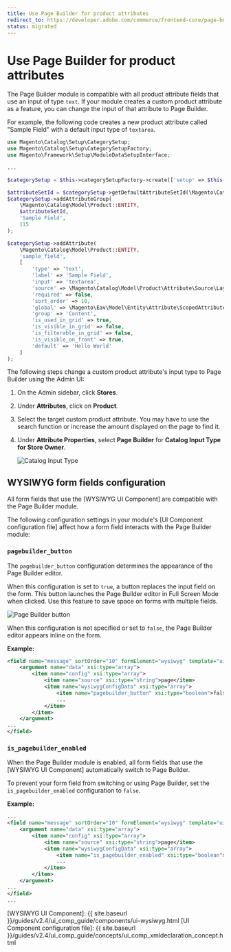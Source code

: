 ```yaml
---
title: Use Page Builder for product attributes
redirect_to: https://developer.adobe.com/commerce/frontend-core/page-builder/use-for-product-attributes
status: migrated
---
```


# Use Page Builder for product attributes

The Page Builder module is compatible with all product attribute fields that use an input of type `text`.
If your module creates a custom product attribute as a feature, you can change the input of that attribute to Page Builder.

For example, the following code creates a new product attribute called "Sample Field" with a default input type of `textarea`.

```php
use Magento\Catalog\Setup\CategorySetup;
use Magento\Catalog\Setup\CategorySetupFactory;
use Magento\Framework\Setup\ModuleDataSetupInterface;

...

$categorySetup = $this->categorySetupFactory->create(['setup' => $this->moduleDataSetup]);

$attributeSetId = $categorySetup->getDefaultAttributeSetId(\Magento\Catalog\Model\Product::ENTITY);
$categorySetup->addAttributeGroup(
    \Magento\Catalog\Model\Product::ENTITY,
    $attributeSetId,
    'Sample Field',
    115
);

$categorySetup->addAttribute(
    \Magento\Catalog\Model\Product::ENTITY,
    'sample_field',
    [
        'type' => 'text',
        'label' => 'Sample Field',
        'input' => 'textarea',
        'source' => \Magento\Catalog\Model\Product\Attribute\Source\Layout::class,
        'required' => false,
        'sort_order' => 10,
        'global' => \Magento\Eav\Model\Entity\Attribute\ScopedAttributeInterface::SCOPE_STORE,
        'group' => 'Content',
        'is_used_in_grid' => true,
        'is_visible_in_grid' => false,
        'is_filterable_in_grid' => false,
        'is_visible_on_front' => true,
        'default' => 'Hello World'
    ]
);
```

The following steps change a custom product attribute's input type to Page Builder using the Admin UI:

1. On the Admin sidebar, click **Stores**.
1. Under **Attributes**, click on **Product**.
1. Select the target custom product attribute.
   You may have to use the search function or increase the amount displayed on the page to find it.
1. Under **Attribute Properties**, select **Page Builder** for **Catalog Input Type for Store Owner**.

   ![Catalog Input Type]

## WYSIWYG form fields configuration

All form fields that use the [WYSIWYG UI Component] are compatible with the Page Builder module.

The following configuration settings in your module's [UI Component configuration file] affect how a form field interacts with the Page Builder module:

### `pagebuilder_button`

The `pagebuilder_button` configuration determines the appearance of the Page Builder editor.

When this configuration is set to `true`, a button replaces the input field on the form.
This button launches the Page Builder editor in Full Screen Mode when clicked.
Use this feature to save space on forms with multiple fields.

![Page Builder button]

When this configuration is not specified or set to `false`, the Page Builder editor appears inline on the form.

**Example:**

```xml
<field name="message" sortOrder="10" formElement="wysiwyg" template="ui/form/field">
    <argument name="data" xsi:type="array">
        <item name="config" xsi:type="array">
            <item name="source" xsi:type="string">page</item>
            <item name="wysiwygConfigData" xsi:type="array">
                <item name="pagebuilder_button" xsi:type="boolean">false</item>
                ...
            </item>
        </item>
    </argument>
...
</field>
```

### `is_pagebuilder_enabled`

When the Page Builder module is enabled, all form fields that use the [WYSIWYG UI Component] automatically switch to Page Builder.

To prevent your form field from switching or using Page Builder, set the `is_pagebuilder_enabled` configuration to `false`.

**Example:**

``` xml
...
<field name="message" sortOrder="10" formElement="wysiwyg" template="ui/form/field">
    <argument name="data" xsi:type="array">
        <item name="config" xsi:type="array">
            <item name="source" xsi:type="string">page</item>
            <item name="wysiwygConfigData" xsi:type="array">
                <item name="is_pagebuilder_enabled" xsi:type="boolean">false</item>
                ...
            </item>
        </item>
    </argument>
...
</field>
...
```

[Catalog Input Type]: ../images/catalog-input-type.png
[Page Builder button]: ../images/pagebuilder-button.png
[WYSIWYG UI Component]: {{ site.baseurl }}/guides/v2.4/ui_comp_guide/components/ui-wysiwyg.html
[UI Component configuration file]: {{ site.baseurl }}/guides/v2.4/ui_comp_guide/concepts/ui_comp_xmldeclaration_concept.html
